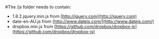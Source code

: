 #The /js folder needs to contain:

+ 1.8.2.jquery.min.js from [http://jquery.com](http://jquery.com)
+ date-en-AU.js from [http://www.datejs.com/](http://www.datejs.com/)
+ dropbox.min.js from [https://github.com/dropbox/dropbox-js](https://github.com/dropbox/dropbox-js)
